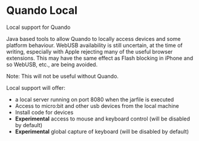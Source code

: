 # Quando Local
Local support for Quando

Java based tools to allow Quando to locally access devices and some platform behaviour.
WebUSB availability is still uncertain, at the time of writing, especially with Apple rejecting many of the useful browser extensions.  This may have the same effect as Flash blocking in iPhone and so WebUSB, etc., are being avoided.

Note: This will not be useful without Quando.

Local support will offer:
* a local server running on port 8080 when the jarfile is executed
* Access to micro:bit and other usb devices from the local machine
* Install code for devices
* **Experimental** access to mouse and keyboard control (will be disabled by default)
* **Experimental** global capture of keyboard (will be disabled by default)

